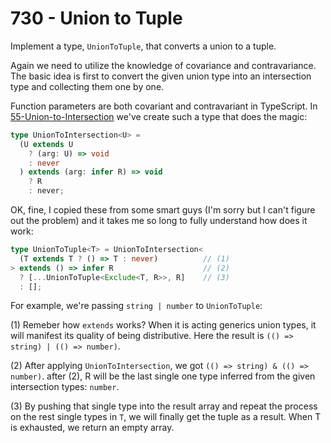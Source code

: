 # 730 - Union to Tuple

Implement a type, `UnionToTuple`, that converts a union to a tuple.

Again we need to utilize the knowledge of covariance and contravariance. The basic idea is first to convert the given union type into an intersection type and collecting them one by one.

Function parameters are both covariant and contravariant in TypeScript. In [55-Union-to-Intersection](../00055-hard-union-to-intersection/note.md) we've create such a type that does the magic:

```typescript
type UnionToIntersection<U> =
  (U extends U
    ? (arg: U) => void
    : never
  ) extends (arg: infer R) => void
    ? R
    : never;
```

OK, fine, I copied these from some smart guys (I'm sorry but I can't figure out the problem) and it takes me so long to fully understand how does it work:

```typescript
type UnionToTuple<T> = UnionToIntersection<
  (T extends T ? () => T : never)          // (1)
> extends () => infer R                    // (2)
  ? [...UnionToTuple<Exclude<T, R>>, R]    // (3)
  : [];
```

For example, we're passing `string | number` to `UnionToTuple`:

(1) Remeber how `extends` works? When it is acting generics union types, it will manifest its quality of being distributive. Here the result is `(() => string) | (() => number)`.

(2) After applying `UnionToIntersection`, we got `(() => string) & (() => number)`. after (2), R will be the last single one type inferred from the given intersection types: `number`.

(3) By pushing that single type into the result array and repeat the process on the rest single types in `T`, we will finally get the tuple as a result. When T is exhausted, we return an empty array.
